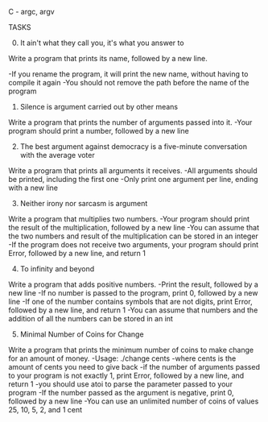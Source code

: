 C - argc, argv

TASKS

0. It ain't what they call you, it's what you answer to

Write a program that prints its name, followed by a new line.

-If you rename the program, it will print the new name, without having to compile it again
-You should not remove the path before the name of the program

1. Silence is argument carried out by other means

Write a program that prints the number of arguments passed into it.
-Your program should print a number, followed by a new line

2. The best argument against democracy is a five-minute conversation with the average voter

Write a program that prints all arguments it receives.
-All arguments should be printed, including the first one
-Only print one argument per line, ending with a new line

3. Neither irony nor sarcasm is argument

Write a program that multiplies two numbers.
-Your program should print the result of the multiplication, followed by a new line
-You can assume that the two numbers and result of the multiplication can be stored in an integer
-If the program does not receive two arguments, your program should print Error, followed by a new line, and return 1

4. To infinity and beyond

Write a program that adds positive numbers.
-Print the result, followed by a new line
-If no number is passed to the program, print 0, followed by a new line
-If one of the number contains symbols that are not digits, print Error, followed by a new line, and return 1
-You can assume that numbers and the addition of all the numbers can be stored in an int

5. Minimal Number of Coins for Change

Write a program that prints the minimum number of coins to make change for an amount of money.
-Usage: ./change cents
-where cents is the amount of cents you need to give back
-if the number of arguments passed to your program is not exactly 1, print Error, followed by a new line, and return 1
-you should use atoi to parse the parameter passed to your program
-If the number passed as the argument is negative, print 0, followed by a new line
-You can use an unlimited number of coins of values 25, 10, 5, 2, and 1 cent
